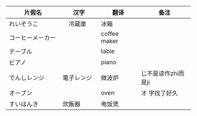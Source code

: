 | 片假名 | 汉字 | 翻译 | 备注 |
|--|--|--|--|
| れいぞうこ　|　冷蔵庫 | 冰箱 | |
| コーヒーメーカー　| | coffee maker | |
| テーブル　| | table | |
| ビアノ　| | piano | |
| でんしレンジ　| 電子レンジ　| 微波炉 | じ不是读作zhi而是ji |
| オーブン　| | oven | オ 字找了好久 |
| すいはんき　| 炊飯器　| 电饭煲 | |
